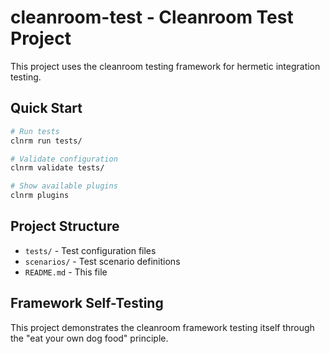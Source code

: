 # cleanroom-test - Cleanroom Test Project

This project uses the cleanroom testing framework for hermetic integration testing.

## Quick Start

```bash
# Run tests
clnrm run tests/

# Validate configuration
clnrm validate tests/

# Show available plugins
clnrm plugins
```

## Project Structure

- `tests/` - Test configuration files
- `scenarios/` - Test scenario definitions
- `README.md` - This file

## Framework Self-Testing

This project demonstrates the cleanroom framework testing itself through the "eat your own dog food" principle.
